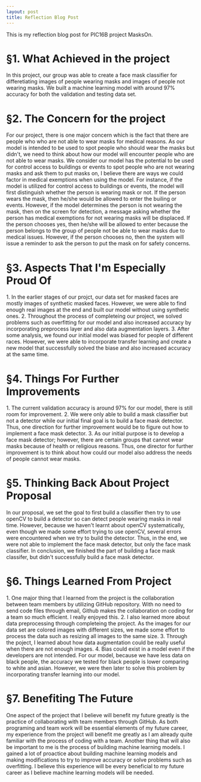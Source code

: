 ```yaml
---
layout: post
title: Reflection Blog Post
---
```


This is my reflection blog post for PIC16B project MasksOn.

<h1>§1. What Achieved in the project</h1>
In this project, our group was able to create a face mask classifier for differetiating images of people wearing masks and images of people not wearing masks.   
We built a machine learning model with around 97% accuracy for both the validation and testing data set. 

<h1>§2. The Concern for the project</h1>
For our project, there is one major concern which is the fact that there are people who who are not able to wear masks for medical reasons. 
As our model is intended to be used to spot people who should wear the masks but didn't, we need to think about how our model will encounter people who are not able to wear masks. 
We consider our model has the potential to be used for control access to buildings or events to spot people who are not wearing masks and ask them to put masks on, I  believe there are ways we could factor in medical exemptions when using the model.
For instance, if the model is utilized for control access to buildings or events, the model will first distinguish whether the person is wearing mask or not. 
If the person wears the mask, then he/she would be allowed to enter the builing or events. 
However, if the model determines the person is not wearing the mask, then on the screen for detection, a message asking whether the person has medical exemptions for not wearing masks will be displaced.
If the person chooses yes, then he/she will be allowed to enter because the person belongs to the group of people not be able to wear masks due to medical issues.
However, if the person chooses no, then the system will issue a reminder to ask the person to put the mask on for safety concerns. 

<h1>§3. Aspects That I'm Especially Proud Of</h1>
1. In the earlier stages of our projct, our data set for masked faces are mostly images of synthetic masked faces. However, we were able to find enough real images at the end and built our model without using synthetic ones.               
2. Throughout the process of completeing our project, we solved problems such as overfitting for our model and also increased accuracy by incorporating preprocess layer and also data augmentation layers.  
3. After some analysis, we found our initial model was biased for people of different races. However, we were able to incorporate transfer learning and create a new model that successfully solved the biase and also increased accuracy at the same time.  
 
<h1>§4. Things For Further Improvements</h1>
1. The current validation accuracy is around 97% for our model, there is still room for improvement.
2. We were only able to build a mask classifier but not a detector while our initial final goal is to build a face mask detector. Thus, one direction for further improvement would be to figure out how to implement a face mask detector. 
3. As our initial purpose is to develop a face mask detector; however, there are certain groups that cannot wear masks because of health or religious reasons. Thus, one director for further improvement is to think about how could our model also address the needs of people cannot wear masks.

<h1>§5. Thinking Back About Project Proposal</h1>
In our proposal, we set the goal to first build a classifier then try to use openCV to build a detector so can detect people wearing masks in real time. 
However, because we haven't learnt about openCV systematically, even though we made some effort trying to use openCV, several errors were encountered when we try to build the detector.  
Thus, in the end, we were not able to implement the face mask detector, but only the face mask classifier.
In conclusion, we finished the part of building a face mask classifer, but didn't successfully build a face mask detector. 

<h1>§6. Things Learned From Project</h1>
1. One major thing that I learned from the project is the collaboration between team members by utilizing GitHub repository. With no need to send code files through email, Github makes the collaboration on coding for a team so much efficient. I really enjoyed this. 
2. I also learned more about data preprocessing through completeing the project. As the images for our data set are colored images with different sizes, we made some effort to process the data such as resizing all images to the same size. 
3. Through the poject, I learned about how data augmentation could be really useful when there are not enough images.
4. Bias could exist in a model even if the developers are not intended. For our model, because we have less data on black people, the accuracy we tested for black people is lower comparing to white and asian. However, we were then later to solve this problem by incorporating transfer learning into our model. 

<h1>§7. Benefiting The Future</h1>
One aspect of the project that I believe will benefit my future greatly is the practice of collaborating with team members through GitHub.
As both programing and team work will be essential elements of my future career, my experience from the project will benefit me greatly as I am already quite familiar with the process of coding with a team.
Another thing that will also be important to me is the process of building machine learning models. I gained a lot of proactice about building machine learning models and making modifications to try to improve accuracy or solve problems such as overfitting. I believe this experience will be every beneficial to my future career as I believe machine learning models will be needed. 

